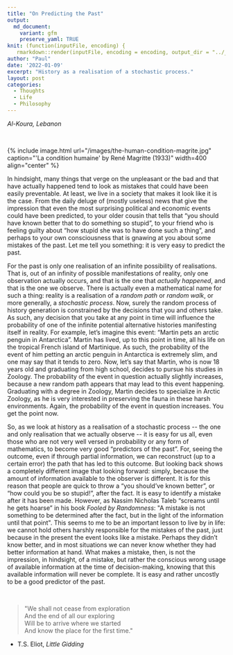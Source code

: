 ```yaml
---
title: "On Predicting the Past"
output:
  md_document:
    variant: gfm
    preserve_yaml: TRUE
knit: (function(inputFile, encoding) {
   rmarkdown::render(inputFile, encoding = encoding, output_dir = "../_posts") })
author: "Paul"
date: '2022-01-09'
excerpt: "History as a realisation of a stochastic process."
layout: post
categories:
  - Thoughts
  - Life 
  - Philosophy
---
```


*Al-Koura, Lebanon*

&nbsp;

{% include image.html url="/images/the-human-condition-magrite.jpg" caption="'La condition humaine' by René Magritte (1933)" width=400 align="center" %} 

In hindsight, many things that verge on the unpleasant or the bad and that have actually happened tend to look as mistakes that could have been easily preventable. At least, we live in a society that makes it look like it is the case. From the daily deluge of (mostly useless) news that give the impression that even the most surprising political and economic events could have been predicted, to your older cousin that tells that “you should have known better that to do something so stupid”, to your friend who is feeling guilty about “how stupid she was to have done such a thing”, and perhaps to your own consciousness that is gnawing at you about some mistakes of the past. Let me tell you something: it is very easy to predict the past. 

For the past is only one realisation of an infinite possibility of realisations. That is, out of an infinity of possible manifestations of reality, only one observation actually occurs, and that is the one that *actually happened*, and that is the one we observe. There is actually even a mathematical name for such a thing: reality is a realisation of a *random path* or *random walk*, or more generally, a *stochastic process*. Now, surely the random process of history generation is constrained by the decisions that you and others take. As such, any decision that you take at any point in time will influence the probability of one of the infinite potential alternative histories manifesting itself in reality. For example, let’s imagine this event: “Martin pets an arctic penguin in Antarctica”. Martin has lived, up to this point in time, all his life on the tropical French island of Martinique. As such, the probability of the event of him petting an arctic penguin in Antarctica is extremely slim, and one may say that it tends to zero. Now, let’s say that Martin, who is now 18 years old and graduating from high school, decides to pursue his studies in Zoology. The probability of the event in question actually slightly increases, because a new random path appears that may lead to this event happening. Graduating with a degree in Zoology, Martin decides to specialize in Arctic Zoology, as he is very interested in preserving the fauna in these harsh environments. Again, the probability of the event in question increases. You get the point now. 


So, as we look at history as a realisation of a stochastic process -- the one and only realisation that we actually observe -- it is easy for us all, even those who are not very well versed in probability or any form of mathematics, to become very good “predictors of the past”. For, seeing the outcome, even if through partial information, we can reconstruct (up to a certain error) the path that has led to this outcome. But looking back shows a completely different image that looking forward: simply, because the amount of information available to the observer is different. It is for this reason that people are quick to throw a “you should’ve known better”, or “how could you be so stupid!”, after the fact. It is easy to identify a mistake after it has been made. However, as Nassim Nicholas Taleb “screams until he gets hoarse” in his book *Fooled by Randomness*: "A mistake is not something to be determined after the fact, but in the light of the information until that point". This seems to me to be an important lesson to live by in life: we cannot hold others harshly responsible for the mistakes of the past, just because in the present the event looks like a mistake. Perhaps they didn’t know better, and in most situations we can never know whether they had better information at hand. What makes a mistake, then, is not the impression, in hindsight, of a mistake, but rather the conscious wrong usage of available information at the time of decision-making, knowing that this available information will never be complete. It is easy and rather uncostly to be a good predictor of the past. 

&nbsp;


> "We shall not cease from exploration  
And the end of all our exploring  
Will be to arrive where we started  
And know the place for the first time."  
- T.S. Eliot, *Little Gidding*

